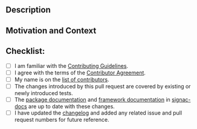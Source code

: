<!-- Provide a general summary of your changes in the title above. -->

## Description
<!-- Describe your changes in detail. -->
<!-- Please indicate if the changes may break existing functionality. -->

## Motivation and Context
<!-- Why is this change required? What problem does it solve? -->
<!-- If it fixes an open issue, please link to the issue here. -->

## Checklist:
<!-- This checklist must be complete before merging the pull request. -->
<!-- If you are unsure about any of these items, do not hesitate to ask! -->
- [ ] I am familiar with the [Contributing Guidelines](https://github.com/glotzerlab/signac-flow/blob/main/CONTRIBUTING.md).
- [ ] I agree with the terms of the [Contributor Agreement](https://github.com/glotzerlab/signac-flow/blob/main/ContributorAgreement.md).
- [ ] My name is on the [list of contributors](https://github.com/glotzerlab/signac-flow/blob/main/contributors.yaml).
- [ ] The changes introduced by this pull request are covered by existing or newly introduced tests.
- [ ] The [package documentation](https://github.com/glotzerlab/signac-flow/tree/main/doc) and [framework documentation](https://docs.signac.io/) in [signac-docs](https://github.com/glotzerlab/signac-docs) are up to date with these changes.
- [ ] I have updated the [changelog](https://github.com/glotzerlab/signac-flow/blob/main/changelog.txt) and added any related issue and pull request numbers for future reference.
